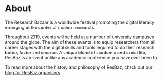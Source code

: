 # About

The Research Bazaar is a worldwide festival promoting the digital literacy emerging at the center of modern research.

Throughout 2019, events will be held at a number of university campuses around the globe. The aim of these events is to equip researchers from all career stages with the digital skills and tools required to do their research better, faster and smarter. A unique blend of academic and social life, ResBaz is an event unlike any academic conference you have ever been to.

To read more about the history and philosophy of ResBaz, check out our [blog for ResBaz organisers](https://resbazblog.wordpress.com/).
